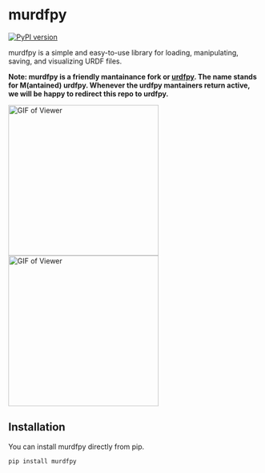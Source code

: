 # murdfpy

[![PyPI version](https://badge.fury.io/py/murdfpy.svg)](https://badge.fury.io/py/murdfpy)

murdfpy is a simple and easy-to-use library for loading, manipulating, saving,
and visualizing URDF files.

**Note: murdfpy is a friendly mantainance fork or [urdfpy](https://github.com/mmatl/urdfpy). The name stands for M(antained) urdfpy. Whenever the urdfpy mantainers return active, we will be happy to redirect this repo to urdfpy.**

<p float="left">
  <img src="https://github.com/ami-iit/murdfpy/blob/master/docs/source/_static/robotiq.gif?raw=true" alt="GIF of Viewer" width="300"/>
  <img src="https://github.com/ami-iit/murdfpy/blob/master/docs/source/_static/ur5.gif?raw=true" alt="GIF of Viewer" width="300"/>
</p>

## Installation
You can install murdfpy directly from pip.

```bash
pip install murdfpy
```
